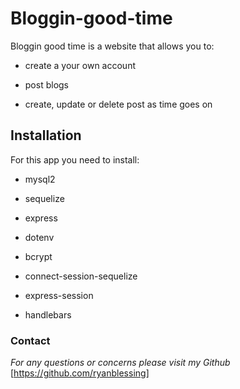 # Bloggin-good-time
Bloggin good time is a website that allows you to: 

- create a your own account

- post blogs

- create, update or delete post as time goes on


## Installation
For this app you need to install:

- mysql2

- sequelize

- express

- dotenv

- bcrypt

- connect-session-sequelize

- express-session

- handlebars

### Contact
*For any questions or concerns please visit my Github*
[https://github.com/ryanblessing]
